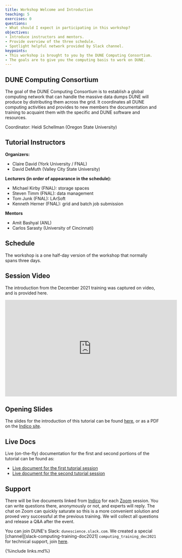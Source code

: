 ```yaml
---
title: Workshop Welcome and Introduction 
teaching: 5
exercises: 0
questions:
- What should I expect in participating in this workshop?
objectives:  
- Introduce instructors and mentors.
- Provide overview of the three schedule.
- Spotlight helpful network provided by Slack channel.
keypoints:
- This workshop is brought to you by the DUNE Computing Consortium.
- The goals are to give you the computing basis to work on DUNE.
---
```

## DUNE Computing Consortium

The goal of the DUNE Computing Consortium is to establish a global computing network that can handle the massive data dumps DUNE will produce by distributing them across the grid. It coordinates all DUNE computing activities and provides to new members the documentation and training to acquaint them with the specific and DUNE software and resources.

Coordinator: Heidi Schellman (Oregon State University)


<!--
## Welcome Session Video

<center>
<iframe width="560" height="315" src="https://www.youtube.com/embed/2Vg4kXcxzCs" title="DUNE Computing Tutorial May 2021 Welcome" frameborder="0" allow="accelerometer; autoplay; clipboard-write; encrypted-media; gyroscope; picture-in-picture" allowfullscreen></iframe>
</center>-->

## Tutorial Instructors

**Organizers:**
- Claire David (York University / FNAL)
- David DeMuth (Valley City State University)

**Lecturers (in order of appearance in the schedule):**
- Michael Kirby (FNAL): storage spaces
- Steven Timm (FNAL): data management 
- Tom Junk (FNAL): LArSoft
- Kenneth Herner (FNAL): grid and batch job submission

**Mentors**
- Amit Bashyal (ANL)
- Carlos Sarasty (University of Cincinnati)

## Schedule

The workshop is a one half-day version of the workshop that normally spans three days.

<!--{%include figure.html url="" max-width="75%"
   file="/fig/Schedule_computing_training_202105.png"
   alt="May 2021 Workshop Schedule" caption="May 2021 Workshop Schedule" %}-->


## Session Video

The introduction from the December 2021 training was captured on video, and is provided here.

<center>
<iframe width="560" height="315" src="https://www.youtube.com/embed/fmdtiTpT8mE" title="DUNE Computing Tutorial December 2021 Introduction" frameborder="0" allow="accelerometer; autoplay; clipboard-write; encrypted-media; gyroscope; picture-in-picture" allowfullscreen></iframe>
</center>


## Opening Slides

The slides for the introduction of this tutorial can be found [here][intro-slides], or as a PDF on the [Indico site][computing-training-intro].

## Live Docs

Live (on-the-fly) documentation for the first and second portions of the tutorial can be found as:
- [Live document for the first tutorial session][live-doc-tutorial1]
- [Live document for the second tutorial session][live-doc-tutorial2]

## Support

There will be live documents linked from [Indico][indico-event-link] for each [Zoom][zoom-link] session. You can write questions there, anonymously or not, and experts will reply. The chat on Zoom can quickly saturate so this is a more convenient solution and proved very successful at the previous training. We will collect all questions and release a Q&A after the event.

You can join DUNE's Slack: `dunescience.slack.com`. We created a special [channel][slack-computing-training-doc2021] `computing_training_dec2021` for technical support, join [here][slack-join-link].

[indico-event-link]: https://indico.fnal.gov/event/51991/  
[slack-join-link]: https://join.slack.com/share/zt-q6y8w1ya-4U3kYPtxWhRR3Qd7wELQuQ   
[slack-computing-training-dec2021]: https://dunescience.slack.com/archives/C02QCE2NCGL  
[zoom-link]: https://fnal.zoom.us/j/92485343519  
[intro-slides]: https://docs.google.com/presentation/d/1bwMKMVJ4MDGlf1pq3nmGZ6h8y3gyOOUBhRVLwfTc5Gw/edit?usp=sharing  
[live-doc-tutorial1]: https://docs.google.com/document/d/12CjFzfyZ-cbrI0AaD-cwgGcrfW14QKCPaiMfKnQyDC8/edit?usp=sharing  
[live-doc-tutorial2]: https://docs.google.com/document/d/1-WyLpobW7dwZZ4D2IZa79k1ry1dv2AdsyxrG5aByfT4/edit  
[computing-training-intro]: https://indico.fnal.gov/event/51991/contributions/229324/attachments/150209/193645/20211210_DavidC_DUNE_computing_training_intro.pdf  

{%include links.md%} 
